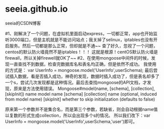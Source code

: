 # seeia.github.io
seeia的CSDN博客

#1、刚解决了一个问题，在虚拟机里面启动express，一切都正常，app也开始监听3000端口，但是主机就是不能访问站点；我关掉了selinux，iptables也没有开启服务。然后一切都是那么正常，但却就是不通~~ 查了好久，忽视了一个问题，centos的默认防火墙竟然不是iptables！！！ 这就是根源！centOS默认防火墙是firewall，所以关掉firewell就OK了~~
#2、在使用mongoose中间件的时候，发现一直查找不到数据，检查完数据库名和表名均正确，但是依然不成功。
我使用的方式是： var UserInfo = mongoose.model('UserInfo',userSchema);
最后尝试插入数据，看是否插入成功，神奇的发现，数据时插入成功了，但是表名却多了一个s，尝试几次发现都是这种情况。最后去查找mongoose的API文档，才发现，原来是方法使用错误。
Mongoose#model(name, [schema], [collection], [skipInit]) 
  name <String> model name
  [schema] <Schema>
  [collection] <String> name (optional, induced from model name)
  [skipInit] <Boolean> whether to skip initialization (defaults to false)
  
  原来第一个参数并不是集合名，而是第三个参数，若缺省，则会自动根据name值以复数的形式生成collection，所以会出现多个s的情况。
  所以我们改下：var UserInfo = mongoose.model('UserInfo',userSchema,'user')即可。
